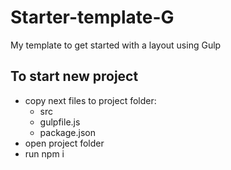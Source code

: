 # Starter-template-G
My template to get started with a layout using Gulp

## To start new project

* copy next files to project folder:
    + src
    + gulpfile.js
    + package.json
* open project folder
* run npm i
